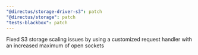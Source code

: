 ```yaml
---
"@directus/storage-driver-s3": patch
"@directus/storage": patch
"tests-blackbox": patch
---
```


Fixed S3 storage scaling issues by using a customized request handler with an increased maximum of open sockets

